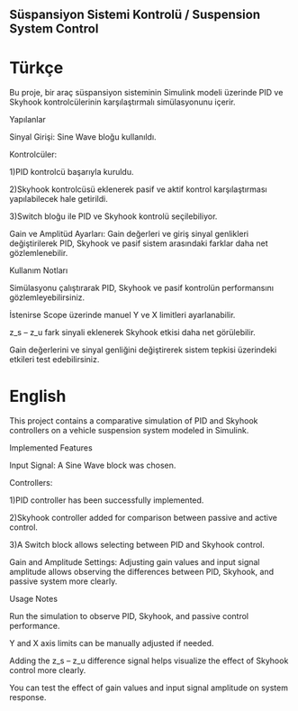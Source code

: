 ## Süspansiyon Sistemi Kontrolü / Suspension System Control
# Türkçe

Bu proje, bir araç süspansiyon sisteminin Simulink modeli üzerinde PID ve Skyhook kontrolcülerinin karşılaştırmalı simülasyonunu içerir.

Yapılanlar

Sinyal Girişi: Sine Wave bloğu kullanıldı.

Kontrolcüler:

1)PID kontrolcü başarıyla kuruldu.

2)Skyhook kontrolcüsü eklenerek pasif ve aktif kontrol karşılaştırması yapılabilecek hale getirildi.

3)Switch bloğu ile PID ve Skyhook kontrolü seçilebiliyor.


Gain ve Amplitüd Ayarları: Gain değerleri ve giriş sinyal genlikleri değiştirilerek PID, Skyhook ve pasif sistem arasındaki farklar daha net gözlemlenebilir.

Kullanım Notları

Simülasyonu çalıştırarak PID, Skyhook ve pasif kontrolün performansını gözlemleyebilirsiniz.

İstenirse Scope üzerinde manuel Y ve X limitleri ayarlanabilir.

z_s – z_u fark sinyali eklenerek Skyhook etkisi daha net görülebilir.

Gain değerlerini ve sinyal genliğini değiştirerek sistem tepkisi üzerindeki etkileri test edebilirsiniz.

# English

This project contains a comparative simulation of PID and Skyhook controllers on a vehicle suspension system modeled in Simulink.

Implemented Features

Input Signal: A Sine Wave block was chosen.

Controllers:

1)PID controller has been successfully implemented.

2)Skyhook controller added for comparison between passive and active control.

3)A Switch block allows selecting between PID and Skyhook control.


Gain and Amplitude Settings: Adjusting gain values and input signal amplitude allows observing the differences between PID, Skyhook, and passive system more clearly.

Usage Notes

Run the simulation to observe PID, Skyhook, and passive control performance.

Y and X axis limits can be manually adjusted if needed.

Adding the z_s – z_u difference signal helps visualize the effect of Skyhook control more clearly.

You can test the effect of gain values and input signal amplitude on system response.